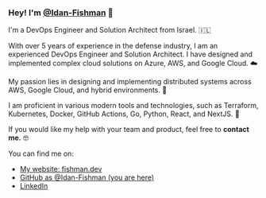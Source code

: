 ### Hey! I'm [@Idan-Fishman](https://fishman.dev) 👋

I'm a DevOps Engineer and Solution Architect from Israel. 🇮🇱

With over 5 years of experience in the defense industry, I am an experienced DevOps Engineer and Solution Architect. I have designed and implemented complex cloud solutions on Azure, AWS, and Google Cloud. ☁️

My passion lies in designing and implementing distributed systems across AWS, Google Cloud, and hybrid environments. 🚀

I am proficient in various modern tools and technologies, such as Terraform, Kubernetes, Docker, GitHub Actions, Go, Python, React, and NextJS. 🤖

If you would like my help with your team and product, feel free to **contact me.** 🤓

You can find me on:
* [My website: fishman.dev](https://fishman.dev)
* [GitHub as @Idan-Fishman (you are here)](https://github.com/Idan-Fishman)
* [LinkedIn](https://linkedin.com/in/idan-fishman)
